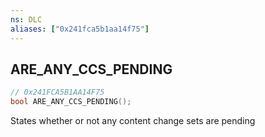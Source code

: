 ```yaml
---
ns: DLC
aliases: ["0x241fca5b1aa14f75"]
---
```

## ARE_ANY_CCS_PENDING

```c
// 0x241FCA5B1AA14F75
bool ARE_ANY_CCS_PENDING();
```

States whether or not any content change sets are pending

